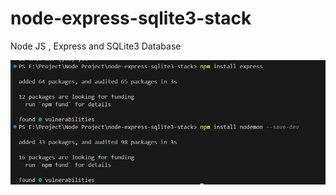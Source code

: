# node-express-sqlite3-stack

Node JS , Express and SQLite3 Database

![Installing Modules](/docs/screenshots/Installing_dependencies.png)
